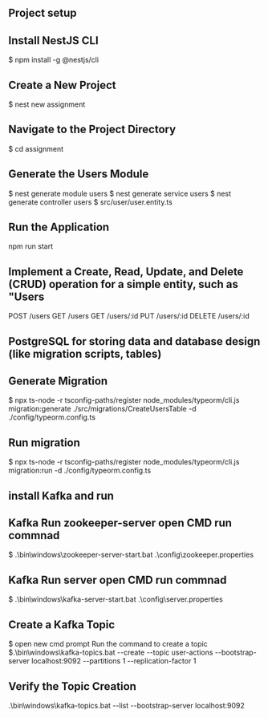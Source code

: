 ## Project setup
## Install NestJS CLI
$ npm install -g @nestjs/cli

## Create a New Project
$ nest new assignment

## Navigate to the Project Directory
$ cd assignment

## Generate the Users Module

$ nest generate module users
$ nest generate service users
$ nest generate controller users
$ src/user/user.entity.ts

## Run the Application
npm run start

## Implement a Create, Read, Update, and Delete (CRUD) operation for a simple entity, such as "Users
POST /users
GET /users
GET /users/:id
PUT /users/:id
DELETE /users/:id

## PostgreSQL for storing data and database design (like migration scripts, tables)

## Generate Migration
$ npx ts-node -r tsconfig-paths/register node_modules/typeorm/cli.js migration:generate ./src/migrations/CreateUsersTable -d ./config/typeorm.config.ts

## Run migration
$ npx ts-node -r tsconfig-paths/register node_modules/typeorm/cli.js migration:run -d ./config/typeorm.config.ts

## install Kafka and run 
## Kafka Run zookeeper-server open  CMD run commnad 
$ .\bin\windows\zookeeper-server-start.bat .\config\zookeeper.properties
##  Kafka Run server open  CMD run commnad
$ .\bin\windows\kafka-server-start.bat .\config\server.properties

## Create a Kafka Topic
$ open new cmd prompt Run the command to create a topic
$.\bin\windows\kafka-topics.bat --create --topic user-actions --bootstrap-server localhost:9092 --partitions 1 --replication-factor 1

## Verify the Topic Creation
.\bin\windows\kafka-topics.bat --list --bootstrap-server localhost:9092
